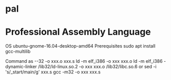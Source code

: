# pal
# Professional Assembly Language

OS ubuntu-gnome-16.04-desktop-amd64
Prerequisites
sudo apt install gcc-multilib

Command
as --32 -o xxx.o xxx.s
ld -m elf_i386 -o xxx xxx.o
ld -m elf_i386 -dynamic-linker /lib32/ld-linux.so.2 -o xxx xxx.o /lib32/libc.so.6
or
sed -i 's/_start/main/g' xxx.s
gcc -m32 -o xxx xxx.s
